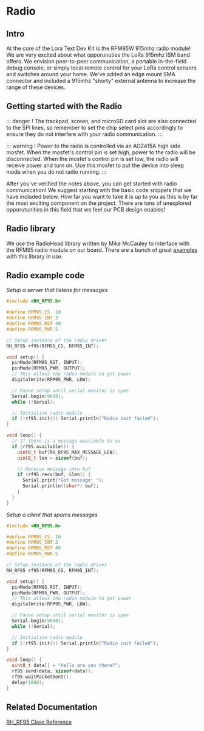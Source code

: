 # Radio
## Intro
At the core of the Lora Text Dev Kit is the RFM95W 915mhz radio module!  We are very excited about what opporunuties the LoRa 915mhz ISM band offers.  We envision peer-to-peer communication, a portable in-the-field debug console, or simply local remote control for your LoRa control sensors and switches around your home.  We've added an edge mount SMA connector and included a 915mhz "shorty" external antenna to increase the range of these devices.

## Getting started with the Radio

::: danger !
The trackpad, screen, and microSD card slot are also connected to the SPI lines, so remember to set the chip select pins accordingly to ensure they do not interfere with your radio communication.
:::

::: warning !
Power to the radio is controlled via an AO2415A high side mosfet.  When the mosfet's control pin is set high, power to the radio will be disconnected. When the mosfet's control pin is set low, the radio will receive power and turn on.  Use this mosfet to put the device into sleep mode when you do not radio running.
:::

After you've verified the notes above, you can get started with radio communication!  We suggest starting with the basic code snippets that we have included below.  How far you want to take it is up to you as this is by far the most exciting component on the project. There are tons of unexplored opporutunities in this field that we feel our PCB design enables!

## Radio library
We use the RadioHead library written by Mike McCauley to interface with the RFM95 radio module on our board. There are a bunch of great [examples](http://www.airspayce.com/mikem/arduino/RadioHead/examples.html) with this library in use.

## Radio example code
*Setup a server that listens for messages*
``` cpp
#include <RH_RF95.h>

#define RFM95_CS  10
#define RFM95_INT 3
#define RFM95_RST 49
#define RFM95_PWR 5

// Setup instance of the radio driver
RH_RF95 rf95(RFM95_CS, RFM95_INT);

void setup() {
  pinMode(RFM95_RST, INPUT);
  pinMode(RFM95_PWR, OUTPUT);
  // This allows the radio module to get power
  digitalWrite(RFM95_PWR, LOW);

  // Pause setup until serial monitor is open
  Serial.begin(9600);
  while (!Serial);

  // Initialize radio module
  if (!rf95.init()) Serial.println("Radio init failed");
}

void loop() {
  // If there is a message available to us
  if (rf95.available()) {
    uint8_t buf[RH_RF95_MAX_MESSAGE_LEN];
    uint8_t len = sizeof(buf);

    // Receive message into buf
    if (rf95.recv(buf, &len)) {
      Serial.print("Got message: ");
      Serial.println((char*) buf);
    }
  }
}
```

*Setup a client that spams messages*
``` cpp
#include <RH_RF95.h>

#define RFM95_CS  10
#define RFM95_INT 3
#define RFM95_RST 49
#define RFM95_PWR 5

// Setup instance of the radio driver
RH_RF95 rf95(RFM95_CS, RFM95_INT);

void setup() {
  pinMode(RFM95_RST, INPUT);
  pinMode(RFM95_PWR, OUTPUT);
  // This allows the radio module to get power
  digitalWrite(RFM95_PWR, LOW);

  // Pause setup until serial monitor is open
  Serial.begin(9600);
  while (!Serial);

  // Initialize radio module
  if (!rf95.init()) Serial.println("Radio init failed");
}

void loop() {
  uint8_t data[] = "Hello are you there?";
  rf95.send(data, sizeof(data));
  rf95.waitPacketSent();
  delay(1000);
}
```

## Related Documentation
[RH_RF95 Class Reference](http://www.airspayce.com/mikem/arduino/RadioHead/classRH__RF95.html)
